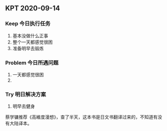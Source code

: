 ## KPT 2020-09-14

### Keep 今日执行任务
1. 基本没做什么正事
2. 整个一天都感觉很困
3. 准备明早去锻炼

### Problem 今日所遇问题
1. 一天都感觉很困
2. 

### Try 明日解决方案
1. 明早去健身

 蔡学镛推荐《高維度漫想》，查了半天，这本书是日文书翻译过来的，不知道有没有大陆译本。
 